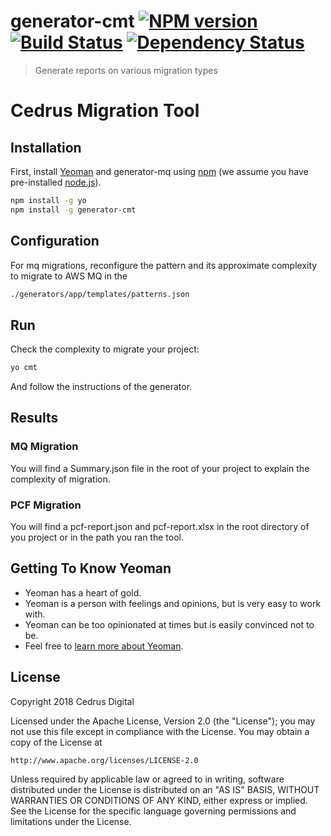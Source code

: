 # generator-cmt [![NPM version][npm-image]][npm-url] [![Build Status][travis-image]][travis-url] [![Dependency Status][daviddm-image]][daviddm-url]
> Generate reports on various migration types

# Cedrus Migration Tool

## Installation

First, install [Yeoman](http://yeoman.io) and generator-mq using [npm](https://www.npmjs.com/) (we assume you have pre-installed [node.js](https://nodejs.org/)).

```bash
npm install -g yo
npm install -g generator-cmt
```

## Configuration 
For mq migrations, reconfigure the pattern and its approximate complexity to migrate to AWS MQ in the 
```bash
./generators/app/templates/patterns.json
```

## Run
Check the complexity to migrate your project:

```bash
yo cmt
```
And follow the instructions of the generator.

## Results
### MQ Migration
You will find a Summary.json file in the root of your project to explain the complexity of migration.

### PCF Migration
You will find a pcf-report.json and pcf-report.xlsx in the root directory of you project or in the path you ran the tool.

## Getting To Know Yeoman

 * Yeoman has a heart of gold.
 * Yeoman is a person with feelings and opinions, but is very easy to work with.
 * Yeoman can be too opinionated at times but is easily convinced not to be.
 * Feel free to [learn more about Yeoman](http://yeoman.io/).

## License

Copyright 2018 Cedrus Digital

Licensed under the Apache License, Version 2.0 (the "License");
you may not use this file except in compliance with the License.
You may obtain a copy of the License at

    http://www.apache.org/licenses/LICENSE-2.0

Unless required by applicable law or agreed to in writing, software
distributed under the License is distributed on an "AS IS" BASIS,
WITHOUT WARRANTIES OR CONDITIONS OF ANY KIND, either express or implied.
See the License for the specific language governing permissions and
limitations under the License.


[npm-image]: https://badge.fury.io/js/generator-cmt.svg
[npm-url]: https://www.npmjs.com/package/generator-cmt
[travis-image]: https://travis-ci.org/Cedrusco/mq-migration-tool.svg?branch=master
[travis-url]: https://travis-ci.org/Cedrusco/mq-migration-tool
[daviddm-image]: https://david-dm.org/Cedrusco/mq-migration-tool.svg?theme=shields.io
[daviddm-url]: https://david-dm.org/Cedrusco/mq-migration-tool
